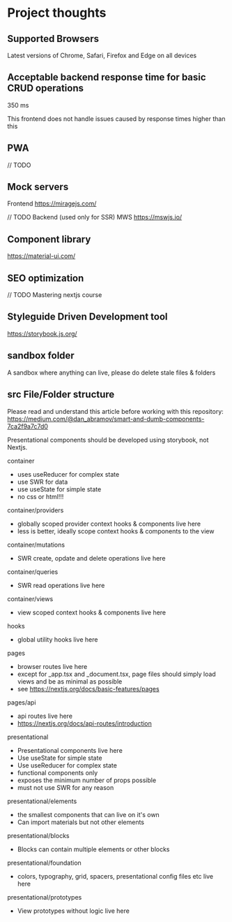 # Project thoughts

## Supported Browsers

Latest versions of Chrome, Safari, Firefox and Edge on all devices

## Acceptable backend response time for basic CRUD operations

350 ms

This frontend does not handle issues caused by response times higher than this

## PWA

// TODO

## Mock servers

Frontend
https://miragejs.com/

// TODO 
Backend (used only for SSR)
MWS
https://mswjs.io/

## Component library

https://material-ui.com/

## SEO optimization
// TODO
Mastering nextjs course

## Styleguide Driven Development tool

https://storybook.js.org/

## sandbox folder
A sandbox where anything can live, please do delete stale files & folders

## src File/Folder structure

Please read and understand this article before working with this repository:
https://medium.com/@dan_abramov/smart-and-dumb-components-7ca2f9a7c7d0

Presentational components should be developed using storybook, not Nextjs.

container
 - uses useReducer for complex state 
 - use SWR for data
 - use useState for simple state
 - no css or html!!!

container/providers
 - globally scoped provider context hooks & components live here
 - less is better, ideally scope context hooks & components to the view

container/mutations
 - SWR create, opdate and delete operations live here

container/queries
 - SWR read operations live here

 container/views
 - view scoped context hooks & components live here

hooks
 - global utility hooks live here

pages
 - browser routes live here
 - except for _app.tsx and _document.tsx, page files should simply load views and be as minimal as possible
 - see https://nextjs.org/docs/basic-features/pages

pages/api
 - api routes live here
 - https://nextjs.org/docs/api-routes/introduction 

 presentational
  - Presentational components live here
  - Use useState for simple state
  - Use useReducer for complex state
  - functional components only
  - exposes the minimum number of props possible
  - must not use SWR for any reason

presentational/elements
 - the smallest components that can live on it's own
 - Can import materials but not other elements

presentational/blocks
 - Blocks can contain multiple elements or other blocks

presentational/foundation
 - colors, typography, grid, spacers, presentational config files etc live here

presentational/prototypes
 - View prototypes without logic live here
